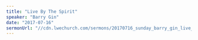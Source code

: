 ```yaml
---
title: "Live By The Spirit"
speaker: "Barry Gin"
date: "2017-07-16"
sermonUrl: "//cdn.lwechurch.com/sermons/20170716_sunday_barry_gin_live_by_the_spirit.mp3"
---
```

